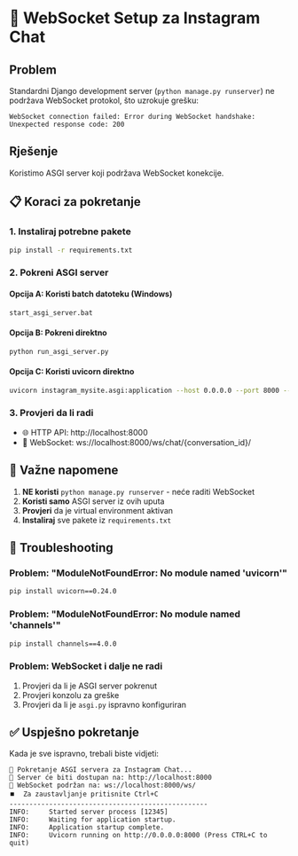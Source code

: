 # 🔌 WebSocket Setup za Instagram Chat

## Problem
Standardni Django development server (`python manage.py runserver`) ne podržava WebSocket protokol, što uzrokuje grešku:
```
WebSocket connection failed: Error during WebSocket handshake: Unexpected response code: 200
```

## Rješenje
Koristimo ASGI server koji podržava WebSocket konekcije.

## 📋 Koraci za pokretanje

### 1. Instaliraj potrebne pakete
```bash
pip install -r requirements.txt
```

### 2. Pokreni ASGI server

#### Opcija A: Koristi batch datoteku (Windows)
```bash
start_asgi_server.bat
```

#### Opcija B: Pokreni direktno
```bash
python run_asgi_server.py
```

#### Opcija C: Koristi uvicorn direktno
```bash
uvicorn instagram_mysite.asgi:application --host 0.0.0.0 --port 8000 --reload
```

### 3. Provjeri da li radi
- 🌐 HTTP API: http://localhost:8000
- 🔌 WebSocket: ws://localhost:8000/ws/chat/{conversation_id}/

## 🚨 Važne napomene

1. **NE koristi** `python manage.py runserver` - neće raditi WebSocket
2. **Koristi samo** ASGI server iz ovih uputa
3. **Provjeri** da je virtual environment aktivan
4. **Instaliraj** sve pakete iz `requirements.txt`

## 🔧 Troubleshooting

### Problem: "ModuleNotFoundError: No module named 'uvicorn'"
```bash
pip install uvicorn==0.24.0
```

### Problem: "ModuleNotFoundError: No module named 'channels'"
```bash
pip install channels==4.0.0
```

### Problem: WebSocket i dalje ne radi
1. Provjeri da li je ASGI server pokrenut
2. Provjeri konzolu za greške
3. Provjeri da li je `asgi.py` ispravno konfiguriran

## ✅ Uspješno pokretanje
Kada je sve ispravno, trebali biste vidjeti:
```
🚀 Pokretanje ASGI servera za Instagram Chat...
📍 Server će biti dostupan na: http://localhost:8000
🔌 WebSocket podržan na: ws://localhost:8000/ws/
⏹️  Za zaustavljanje pritisnite Ctrl+C
--------------------------------------------------
INFO:     Started server process [12345]
INFO:     Waiting for application startup.
INFO:     Application startup complete.
INFO:     Uvicorn running on http://0.0.0.0:8000 (Press CTRL+C to quit)
```
